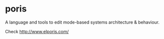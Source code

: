 # poris

A language and tools to edit mode-based systems architecture & behaviour.

Check http://www.elporis.com/

